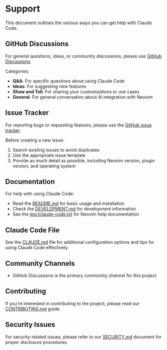 # Support

This document outlines the various ways you can get help with Claude Code.

## GitHub Discussions

For general questions, ideas, or community discussions, please use [GitHub Discussions](https://github.com/greggh/claude-code/discussions).

Categories:

- **Q&A**: For specific questions about using Claude Code
- **Ideas**: For suggesting new features
- **Show and Tell**: For sharing your customizations or use cases
- **General**: For general conversation about AI integration with Neovim

## Issue Tracker

For reporting bugs or requesting features, please use the [GitHub issue tracker](https://github.com/greggh/claude-code/issues).

Before creating a new issue:

1. Search existing issues to avoid duplicates
2. Use the appropriate issue template
3. Provide as much detail as possible, including Neovim version, plugin version, and operating system

## Documentation

For help with using Claude Code:

- Read the [README.md](README.md) for basic usage and installation
- Check the [DEVELOPMENT.md](DEVELOPMENT.md) for development information
- See the [doc/claude-code.txt](doc/claude-code.txt) for Neovim help documentation

## Claude Code File

See the [CLAUDE.md](CLAUDE.md) file for additional configuration options and tips for using Claude Code effectively.

## Community Channels

- GitHub Discussions is the primary community channel for this project

## Contributing

If you're interested in contributing to the project, please read our [CONTRIBUTING.md](CONTRIBUTING.md) guide.

## Security Issues

For security-related issues, please refer to our [SECURITY.md](SECURITY.md) document for proper disclosure procedures.
